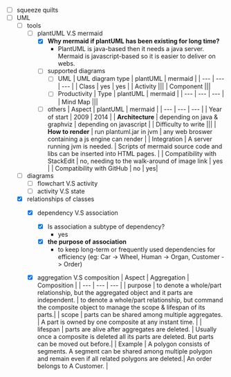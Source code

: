 - [ ] squeeze quilts
- [ ] UML
  - [ ] tools
    - [ ] plantUML V.S mermaid
      - [x] **Why mermaid if plantUML has been existing for long time?** 
        - PlantUML is java-based then it needs a java server. Mermaid is javascript-based so it is easier to deliver on webs.
      - [ ] supported diagrams
	    - [ ] UML 
	      |  UML diagram type | plantUML | mermaid |
	      | --- | --- | --- |
	      |  Class | yes | yes |
	      |  Activity |||
	      |  Component |||
	    - [ ]  Productivity
	      |  Type | plantUML | mermaid |
	      | --- | --- | --- |
	      |  Mind Map |||
	  - [ ] others
	    |  Aspect | plantUML | mermaid |
	    | --- | --- | --- |
	    |  Year of start | 2009 | 2014 |
	    |  **Architecture** | depending on java & graphviz | depending on javascript |
	    |  Difficulty to write |||
	    |  **How to render** | run plantuml.jar in jvm | any web broswer containing a js engine can render |
	    |  Integration | A server running jvm is needed. | Scripts of mermaid source code and libs can be inserted into HTML pages. |
	    |  Compatibility with StackEdit | no, needing to the walk-around of image link | yes |
	    |  Compatibility with GitHub | no | yes|      
  - [ ] diagrams
    - [ ] flowchart V.S activity
    - [ ] activity V.S state
  - [x] relationships of classes
    - [x] dependency V.S association
	  - [x] Is association a subtype of dependency? 
	    - yes
	  - [x] **the purpose of association** 
	    -  to keep long-term or frequently used dependencies for efficiency (eg: Car -> Wheel, Human -> Organ, Customer -> Order)
    - [x] aggregation V.S composition
      | Aspect | Aggregation | Composition |
      | --- | --- | --- |
      | purpose | to denote a whole/part relationship, but the aggregated object and it parts are independent. |  to denote a whole/part relationship, but command the composite object to manage the scope & lifespan of its parts.|
      | scope | parts can be shared among multiple aggregates. | A part  is owned by one composite at any instant time. |
      | lifespan | parts are alive after aggregates are deleted. | Usually once a composite is deleted all its parts are deleted. But parts can be moved out before.|
      | Example | A polygon consists of segments. A segment can be shared among multiple polygon and remain even if all related polygons are deleted.| An order belongs to A Customer. |
      		 
 
<!--stackedit_data:
eyJwcm9wZXJ0aWVzIjoiZXh0ZW5zaW9uczpcbiAgcHJlc2V0Oi
BnZm1cbiIsImhpc3RvcnkiOlstMTkwOTg5MTExNSwtODAyNDk2
NjI2LC0xODkwMzE4MDY3XX0=
-->